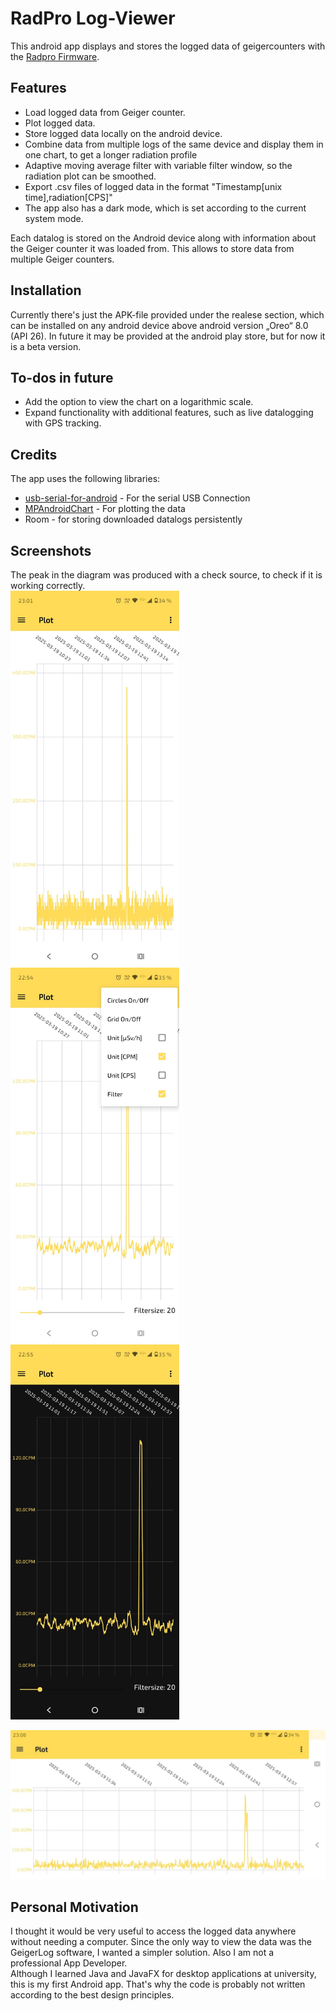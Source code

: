 # RadPro Log-Viewer

This android app displays and stores the logged data of geigercounters with the [Radpro Firmware](https://github.com/Gissio/radpro).

## Features
- Load logged data from Geiger counter.
- Plot logged data.
- Store logged data locally on the android device.
- Combine data from multiple logs of the same device and display them in one chart, to get a longer radiation profile
- Adaptive moving average filter with variable filter window, so the radiation plot can be smoothed.
- Export .csv files of logged data in the format "Timestamp[unix time],radiation[CPS]"
- The app also has a dark mode, which is set according to the current system mode.

Each datalog is stored on the Android device along with information about the Geiger counter it was loaded from. This allows to store data from multiple Geiger counters.

## Installation
Currently there's just the APK-file provided under the realese section, which can be installed on any android device above android version „Oreo“ 8.0 (API 26). In future it may be provided at the android play store, but for now it is a beta version. 

## To-dos in future

- Add the option to view the chart on a logarithmic scale.
- Expand functionality with additional features, such as live datalogging with GPS tracking.

## Credits
The app uses the following libraries:
- [usb-serial-for-android](https://github.com/mik3y/usb-serial-for-android) - For the serial USB Connection
- [MPAndroidChart](https://github.com/PhilJay/MPAndroidChart) - For plotting the data
- Room - for storing downloaded datalogs persistently
## Screenshots
The peak in the diagram was produced with a check source, to check if it is working correctly.  
<img src="screenshots/screenshot2.jpeg" height="600"> <img src="screenshots/screenshot3.jpeg" height="600"> <img src="screenshots/screenshot4.jpeg" height="600">

<img src="screenshots/screenshot1.jpeg" >  


## Personal Motivation
I thought it would be very useful to access the logged data anywhere without needing a computer. Since the only way to view the data was the GeigerLog software, I wanted a simpler solution.
Also I am not a professional App Developer.  
Although I learned Java and JavaFX for desktop applications at university, this is my first Android app. That's why the code is probably not written according to the best design principles.
